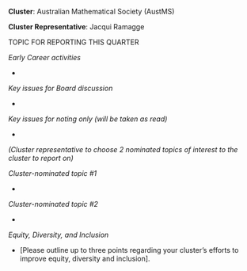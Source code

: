 **Cluster**:	Australian Mathematical Society (AustMS)

**Cluster Representative**:	Jacqui Ramagge

TOPIC FOR REPORTING THIS QUARTER

*Early Career activities*

*

*Key issues for Board discussion*

*

*Key issues for noting only (will be taken as read)*

*

*(Cluster representative to choose 2 nominated topics of interest to the cluster to report on)*

*Cluster-nominated topic #1*

*	

*Cluster-nominated topic #2*

*	

*Equity, Diversity, and Inclusion*

* [Please outline up to three points regarding your cluster’s efforts to improve equity, diversity and inclusion].

